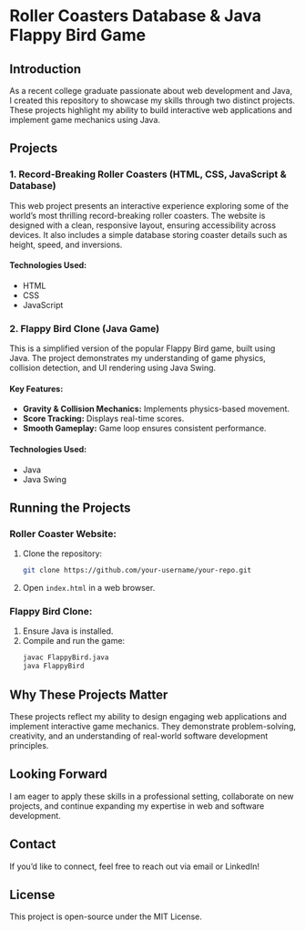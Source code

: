 # Roller Coasters Database & Java Flappy Bird Game

## Introduction
As a recent college graduate passionate about web development and Java, I created this repository to showcase my skills through two distinct projects. These projects highlight my ability to build interactive web applications and implement game mechanics using Java.

## Projects
### 1. Record-Breaking Roller Coasters (HTML, CSS, JavaScript & Database)
This web project presents an interactive experience exploring some of the world’s most thrilling record-breaking roller coasters. The website is designed with a clean, responsive layout, ensuring accessibility across devices. It also includes a simple database storing coaster details such as height, speed, and inversions.

#### Technologies Used:
- HTML
- CSS
- JavaScript

### 2. Flappy Bird Clone (Java Game)
This is a simplified version of the popular Flappy Bird game, built using Java. The project demonstrates my understanding of game physics, collision detection, and UI rendering using Java Swing.

#### Key Features:
- **Gravity & Collision Mechanics:** Implements physics-based movement.
- **Score Tracking:** Displays real-time scores.
- **Smooth Gameplay:** Game loop ensures consistent performance.

#### Technologies Used:
- Java
- Java Swing

## Running the Projects
### Roller Coaster Website:
1. Clone the repository:
   ```sh
   git clone https://github.com/your-username/your-repo.git
   ```
2. Open `index.html` in a web browser.

### Flappy Bird Clone:
1. Ensure Java is installed.
2. Compile and run the game:
   ```sh
   javac FlappyBird.java
   java FlappyBird
   ```

## Why These Projects Matter
These projects reflect my ability to design engaging web applications and implement interactive game mechanics. They demonstrate problem-solving, creativity, and an understanding of real-world software development principles.

## Looking Forward
I am eager to apply these skills in a professional setting, collaborate on new projects, and continue expanding my expertise in web and software development.

## Contact
If you’d like to connect, feel free to reach out via email or LinkedIn!

## License
This project is open-source under the MIT License.
